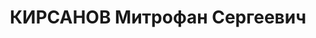 ---
title: КИРСАНОВ Митрофан Сергеевич
description: 'Род. в 1891, Куйбышевская обл., Чембарский уезд, с. Троицкое, б/п. Проживал:
  г. Киев. Инженер

  Обв. по ст. 54, п. 1 "б", 8, 11 УК РСФСР. Приговор: ВК ВС СССР, 21.11.1937 – ВМН.
  Расстрелян 21.11.1937'
---